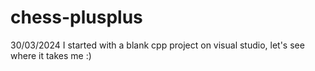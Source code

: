 # chess-plusplus

30/03/2024
I started with a blank cpp project on visual studio, let's see where it takes me :)